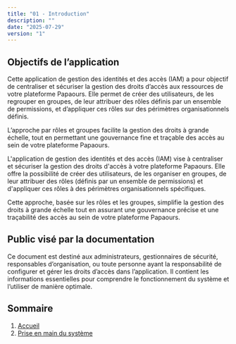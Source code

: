 ```yaml
---
title: "01 - Introduction"
description: ""
date: "2025-07-29"
version: "1"
---
```


## Objectifs de l’application

Cette application de gestion des identités et des accès (IAM) a pour objectif de centraliser et sécuriser la gestion des droits d’accès aux ressources de votre plateforme Papaours. Elle permet de créer des utilisateurs, de les regrouper en groupes, de leur attribuer des rôles définis par un ensemble de permissions, et d’appliquer ces rôles sur des périmètres organisationnels définis.

L’approche par rôles et groupes facilite la gestion des droits à grande échelle, tout en permettant une gouvernance fine et traçable des accès au sein de votre plateforme Papaours.

L'application de gestion des identités et des accès (IAM) vise à centraliser et sécuriser la gestion des droits d'accès à votre plateforme Papaours. Elle offre la possibilité de créer des utilisateurs, de les organiser en groupes, de leur attribuer des rôles (définis par un ensemble de permissions) et d'appliquer ces rôles à des périmètres organisationnels spécifiques. 

Cette approche, basée sur les rôles et les groupes, simplifie la gestion des droits à grande échelle tout en assurant une gouvernance précise et une traçabilité des accès au sein de votre plateforme Papaours.


## Public visé par la documentation

Ce document est destiné aux administrateurs, gestionnaires de sécurité, responsables d’organisation, ou toute personne ayant la responsabilité de configurer et gérer les droits d’accès dans l’application. Il contient les informations essentielles pour comprendre le fonctionnement du système et l’utiliser de manière optimale.

## Sommaire

1. [Accueil](../accueil)
2. [Prise en main du système](02-prise-en-main)